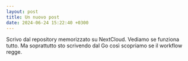 ```yaml
---
layout: post
title: Un nuovo post
date: 2024-06-24 15:22:40 +0300
---
```


Scrivo dal repository memorizzato su NextCloud. Vediamo se funziona tutto. Ma soprattutto sto scrivendo dal Go così scopriamo se il workflow regge.
